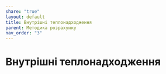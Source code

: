 ```yaml
---
share: "true"
layout: default
title: Внутрішні теплонадходження
parent: Методика розрахунку
nav_order: "3"
---
```



# Внутрішні теплонадходження
